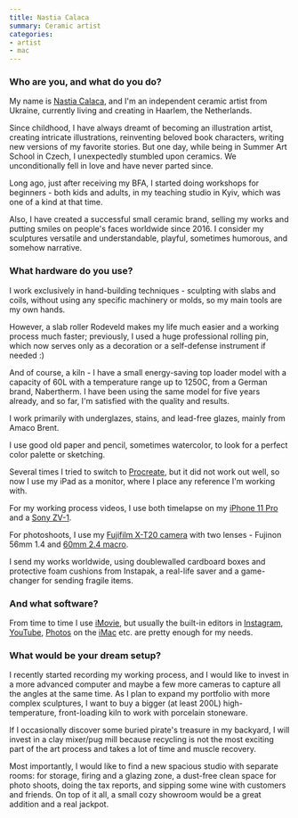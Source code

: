 ```yaml
---
title: Nastia Calaca
summary: Ceramic artist
categories:
- artist
- mac
---
```


### Who are you, and what do you do?

My name is [Nastia Calaca](https://www.instagram.com/calacaceramicart/ "Nastia's Instagram account."), and I'm an independent ceramic artist from Ukraine, currently living and creating in Haarlem, the Netherlands.

Since childhood, I have always dreamt of becoming an illustration artist, creating intricate illustrations, reinventing beloved book characters, writing new versions of my favorite stories. But one day, while being in Summer Art School in Czech, I unexpectedly stumbled upon ceramics. We unconditionally fell in love and have never parted since.

Long ago, just after receiving my BFA, I started doing workshops for beginners - both kids and adults, in my teaching studio in Kyiv, which was one of a kind at that time.

Also, I have created a successful small ceramic brand, selling my works and putting smiles on people's faces worldwide since 2016. I consider my sculptures versatile and understandable, playful, sometimes humorous, and somehow narrative.

### What hardware do you use?

I work exclusively in hand-building techniques - sculpting with slabs and coils, without using any specific machinery or molds, so my main tools are my own hands.

However, a slab roller Rodeveld makes my life much easier and a working process much faster; previously, I used a huge professional rolling pin, which now serves only as a decoration or a self-defense instrument if needed :) 

And of course, a kiln - I have a small energy-saving top loader model with a capacity of 60L with a temperature range up to 1250C, from a German brand, Nabertherm. I have been using the same model for five years already, and so far, I'm satisfied with the quality and results.

I work primarily with underglazes, stains, and lead-free glazes, mainly from Amaco Brent. 

I use good old paper and pencil, sometimes watercolor, to look for a perfect color palette or sketching.

Several times I tried to switch to [Procreate][procreate-ios], but it did not work out well, so now I use my iPad as a monitor, where I place any reference I'm working with.

For my working process videos, I use both timelapse on my [iPhone 11 Pro][iphone-11-pro] and a [Sony ZV-1][zv-1].

For photoshoots, I use my [Fujifilm X-T20 camera][x-t20] with two lenses - Fujinon 56mm 1.4 and [60mm 2.4 macro][fujinon-xf-60mm-f2.4].

I send my works worldwide, using doublewalled cardboard boxes and protective foam cushions from Instapak, a real-life saver and a game-changer for sending fragile items.

### And what software?

From time to time I use [iMovie][], but usually the built-in editors in [Instagram][], [YouTube][], [Photos][] on the [iMac][] etc. are pretty enough for my needs.

### What would be your dream setup?

I recently started recording my working process, and I would like to invest in a more advanced computer and maybe a few more cameras to capture all the angles at the same time. As I plan to expand my portfolio with more complex sculptures, I want to buy a bigger (at least 200L) high-temperature, front-loading kiln to work with porcelain stoneware.  

If I occasionally discover some buried pirate's treasure in my backyard, I will invest in a clay mixer/pug mill because recycling is not the most exciting part of the art process and takes a lot of time and muscle recovery.

Most importantly, I would like to find a new spacious studio with separate rooms: for storage, firing and a glazing zone, a dust-free clean space for photo shoots, doing the tax reports, and sipping some wine with customers and friends. On top of it all, a small cozy showroom would be a great addition and a real jackpot.

[fujinon-xf-60mm-f2.4]: https://www.kenrockwell.com/fuji/x-mount-lenses/60mm-f24.htm "A macro lens."
[imac]: https://www.apple.com/imac/ "An all-in-one computer."
[imovie]: https://www.apple.com/imovie/ "A Mac OS X video editor, included in iLife."
[instagram]: https://www.instagram.com/ "A photo sharing service."
[iphone-11-pro]: https://en.wikipedia.org/wiki/IPhone_11_Pro "A 5.8 inch iOS phone."
[photos]: https://www.apple.com/macos/photos/ "A photo editor for Mac OS X."
[procreate-ios]: https://itunes.apple.com/us/app/procreate/id425073498 "A powerful illustration app."
[x-t20]: https://fujifilm-x.com/global/products/cameras/x-t20/ "A 24 megapixel digital camera."
[youtube]: https://www.youtube.com/ "A web site for watching 80's TV commercials and bad mashups."
[zv-1]: https://electronics.sony.com/imaging/compact-cameras/all-compact-cameras/p/dczv1-w "A 20.1 megapixel digital camera."
